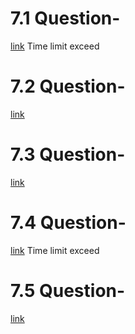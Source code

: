 ﻿# 7.1 Question-  
[link](http://codeforces.com/contest/1141/problem/A)
Time limit exceed

# 7.2 Question-  
[link](http://codeforces.com/contest/1141/problem/B)

# 7.3 Question-  
[link](http://codeforces.com/contest/1141/problem/C)

# 7.4 Question-  
[link](http://codeforces.com/contest/1141/problem/D)
Time limit exceed

# 7.5 Question-  
[link](http://codeforces.com/contest/1141/problem/F1)
